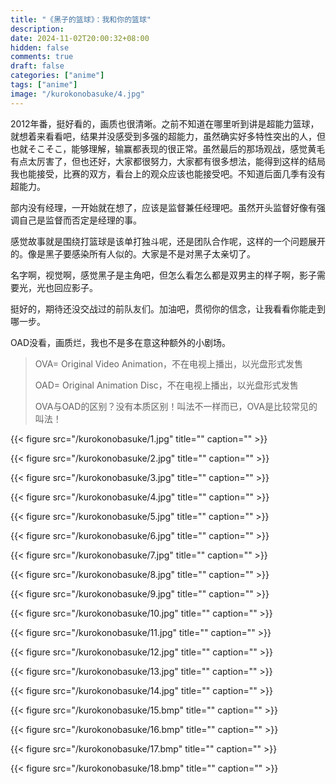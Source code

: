 ```yaml
---
title: "《黑子的篮球》：我和你的篮球"
description: 
date: 2024-11-02T20:00:32+08:00
hidden: false
comments: true
draft: false
categories: ["anime"]
tags: ["anime"]
image: "/kurokonobasuke/4.jpg"
---
```

2012年番，挺好看的，画质也很清晰。之前不知道在哪里听到讲是超能力篮球，就想着来看看吧，结果并没感受到多强的超能力，虽然确实好多特性突出的人，但也就そこそこ，能够理解，输赢都表现的很正常。虽然最后的那场观战，感觉黄毛有点太厉害了，但也还好，大家都很努力，大家都有很多想法，能得到这样的结局我也能接受，比赛的双方，看台上的观众应该也能接受吧。不知道后面几季有没有超能力。

部内没有经理，一开始就在想了，应该是监督兼任经理吧。虽然开头监督好像有强调自己是监督而否定是经理的事。

感觉故事就是围绕打篮球是该单打独斗呢，还是团队合作呢，这样的一个问题展开的。像是黑子要感染所有人似的。大家是不是对黑子太亲切了。

名字啊，视觉啊，感觉黑子是主角吧，但怎么看怎么都是双男主的样子啊，影子需要光，光也回应影子。

挺好的，期待还没交战过的前队友们。加油吧，贯彻你的信念，让我看看你能走到哪一步。

OAD没看，画质烂，我也不是多在意这种额外的小剧场。

> OVA= Original Video Animation，不在电视上播出，以光盘形式发售
>
> OAD= Original Animation Disc，不在电视上播出，以光盘形式发售
>
> OVA与OAD的区别？没有本质区别！叫法不一样而已，OVA是比较常见的叫法！

{{< figure src="/kurokonobasuke/1.jpg" title="" caption="" >}}

{{< figure src="/kurokonobasuke/2.jpg" title="" caption="" >}}

{{< figure src="/kurokonobasuke/3.jpg" title="" caption="" >}}

{{< figure src="/kurokonobasuke/4.jpg" title="" caption="" >}}

{{< figure src="/kurokonobasuke/5.jpg" title="" caption="" >}}

{{< figure src="/kurokonobasuke/6.jpg" title="" caption="" >}}

{{< figure src="/kurokonobasuke/7.jpg" title="" caption="" >}}

{{< figure src="/kurokonobasuke/8.jpg" title="" caption="" >}}

{{< figure src="/kurokonobasuke/9.jpg" title="" caption="" >}}

{{< figure src="/kurokonobasuke/10.jpg" title="" caption="" >}}

{{< figure src="/kurokonobasuke/11.jpg" title="" caption="" >}}

{{< figure src="/kurokonobasuke/12.jpg" title="" caption="" >}}

{{< figure src="/kurokonobasuke/13.jpg" title="" caption="" >}}

{{< figure src="/kurokonobasuke/14.jpg" title="" caption="" >}}

{{< figure src="/kurokonobasuke/15.bmp" title="" caption="" >}}

{{< figure src="/kurokonobasuke/16.bmp" title="" caption="" >}}

{{< figure src="/kurokonobasuke/17.bmp" title="" caption="" >}}

{{< figure src="/kurokonobasuke/18.bmp" title="" caption="" >}}
